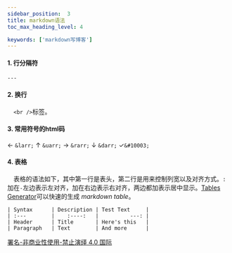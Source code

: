 ```yaml
---
sidebar_position:  3
title: markdown语法
toc_max_heading_level: 4

keywords: ['markdown写博客']
---
```


#### 1. 行分隔符

    ---

#### 2. 换行

 `<br />`标签。

#### 3. 常用符号的html码

← `&larr;`
↑ `&uarr;`
→ `&rarr;`
↓ `&darr;`
✓`&#10003;`

#### 4. 表格

 表格的语法如下，其中第一行是表头，第二行是用来控制列宽以及对齐方式。`:`加在`-`左边表示左对齐，加在右边表示右对齐，两边都加表示居中显示。[Tables Generator](https://www.tablesgenerator.com/contact)可以快速的生成 _markdown table_。

    | Syntax      | Description | Test Text     |
    | :---        |    :----:   |          ---: |
    | Header      | Title       | Here's this   |
    | Paragraph   | Text        | And more      |

[署名-非商业性使用-禁止演绎 4.0 国际](https://creativecommons.org/licenses/by-nc-nd/4.0/deed.zh)
